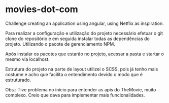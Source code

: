 # movies-dot-com
Challenge creating an application using angular, using Netflix as inspiration.

Para realizar a configuração e utilização do projeto necessário efetuar o git clone do repositório e em seguida instalar todas as dependências do projeto. Utilizando o pacote de gerenciamento NPM.

Após instalar os pacotes que estarão no projeto, acessar a pasta e startar o mesmo via localhost.


Estrutura do projeto na parte de layout utilizei o SCSS, pois já tenho mais costume e acho que facilita o entendimento devido o modo que é estruturado.

Obs.: Tive problema no início para entender as apis do TheMovie, muito complexo. Creio que dava para implementar mais funcionalidades.